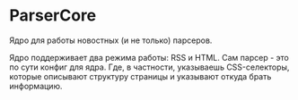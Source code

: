 # ParserCore

Ядро для работы новостных (и не только) парсеров.

Ядро поддерживает два режима работы: RSS и HTML.
Сам парсер - это по сути конфиг для ядра. Где, в частности, указываешь CSS-селекторы, которые описывают структуру страницы и указывают откуда брать информацию.
